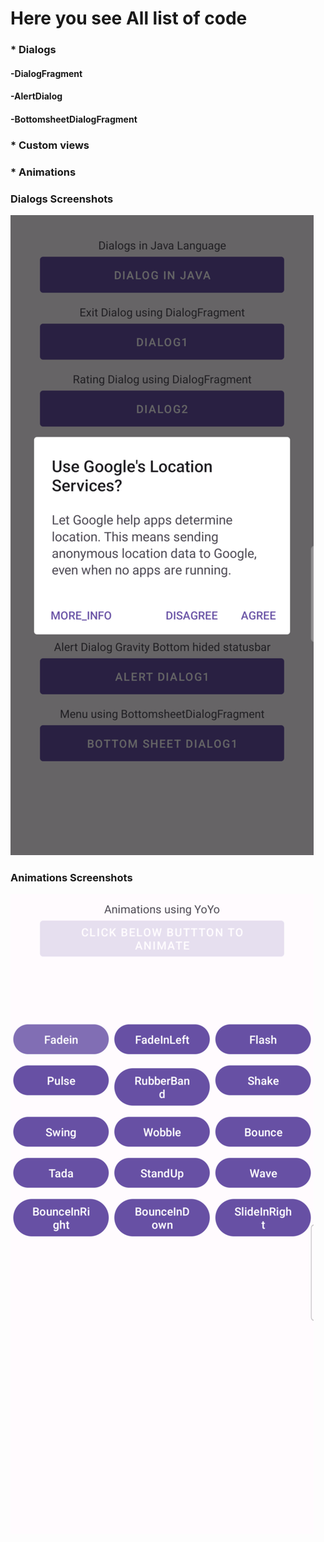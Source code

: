# Here you see All list of code

### * Dialogs
####  -DialogFragment
####  -AlertDialog
####  -BottomsheetDialogFragment

### * Custom views

### * Animations



### Dialogs Screenshots
![alt text](/screenshots/dialog2.png)


### Animations Screenshots
<img src="./screenshots/animation1.png"/>
